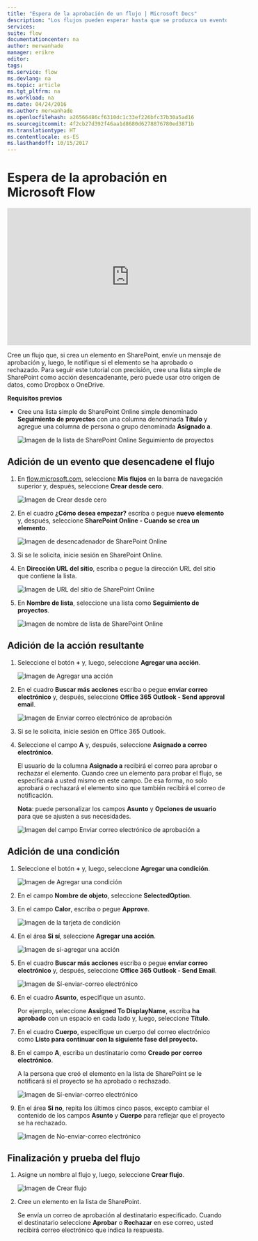 ```yaml
---
title: "Espera de la aprobación de un flujo | Microsoft Docs"
description: "Los flujos pueden esperar hasta que se produzca un evento externo, como que un usuario apruebe o rechace un cambio, antes de realizar una acción, como enviar la notificación de la decisión."
services: 
suite: flow
documentationcenter: na
author: merwanhade
manager: erikre
editor: 
tags: 
ms.service: flow
ms.devlang: na
ms.topic: article
ms.tgt_pltfrm: na
ms.workload: na
ms.date: 04/24/2016
ms.author: merwanhade
ms.openlocfilehash: a26566486cf6310dc1c33ef226bfc37b30a5ad16
ms.sourcegitcommit: 4f2cb27d392f46aa1d8680d6278876780ed3871b
ms.translationtype: HT
ms.contentlocale: es-ES
ms.lasthandoff: 10/15/2017
---
```

# <a name="wait-for-approval-in-microsoft-flow"></a>Espera de la aprobación en Microsoft Flow
<iframe width="560" height="315" src="https://www.youtube.com/embed/W6oxcYRtW-8?list=PL8nfc9haGeb55I9wL9QnWyHp3ctU2_ThF" frameborder="0" allowfullscreen></iframe>

Cree un flujo que, si crea un elemento en SharePoint, envíe un mensaje de aprobación y, luego, le notifique si el elemento se ha aprobado o rechazado. Para seguir este tutorial con precisión, cree una lista simple de SharePoint como acción desencadenante, pero puede usar otro origen de datos, como Dropbox o OneDrive.

**Requisitos previos**

* Cree una lista simple de SharePoint Online simple denominado **Seguimiento de proyectos** con una columna denominada **Título** y agregue una columna de persona o grupo denominada **Asignado a**.
  
   ![Imagen de la lista de SharePoint Online Seguimiento de proyectos](./media/wait-for-approvals/project-tracker.png)

## <a name="add-an-event-to-trigger-the-flow"></a>Adición de un evento que desencadene el flujo
1. En [flow.microsoft.com](https://flow.microsoft.com), seleccione **Mis flujos** en la barra de navegación superior y, después, seleccione **Crear desde cero**.
   
    ![Imagen de Crear desde cero](./media/wait-for-approvals/create-a-new-flow.png)
2. En el cuadro **¿Cómo desea empezar?** escriba o pegue **nuevo elemento** y, después, seleccione **SharePoint Online - Cuando se crea un elemento**.
   
    ![Imagen de desencadenador de SharePoint Online](./media/wait-for-approvals/send-approval-email-select-2.png)
3. Si se le solicita, inicie sesión en SharePoint Online.
4. En **Dirección URL del sitio**, escriba o pegue la dirección URL del sitio que contiene la lista.
   
    ![Imagen de URL del sitio de SharePoint Online](./media/wait-for-approvals/SPO-site-url.png)
5. En **Nombre de lista**, seleccione una lista como **Seguimiento de proyectos**.
   
    ![Imagen de nombre de lista de SharePoint Online](./media/wait-for-approvals/SPO-list-name.png)

## <a name="add-the-resulting-action"></a>Adición de la acción resultante
1. Seleccione el botón **+** y, luego, seleccione **Agregar una acción**.
   
    ![Imagen de Agregar una acción](./media/wait-for-approvals/add-an-action.png)
2. En el cuadro **Buscar más acciones** escriba o pegue **enviar correo electrónico** y, después, seleccione **Office 365 Outlook - Send approval email**.
   
    ![Imagen de Enviar correo electrónico de aprobación](./media/wait-for-approvals/send-approval-mail.png)
3. Si se le solicita, inicie sesión en Office 365 Outlook.
4. Seleccione el campo **A** y, después, seleccione **Asignado a correo electrónico**.
   
    El usuario de la columna **Asignado a** recibirá el correo para aprobar o rechazar el elemento. Cuando cree un elemento para probar el flujo, se especificará a usted mismo en este campo. De esa forma, no solo aprobará o rechazará el elemento sino que también recibirá el correo de notificación.
   
    **Nota**: puede personalizar los campos **Asunto** y **Opciones de usuario** para que se ajusten a sus necesidades.
   
    ![Imagen del campo Enviar correo electrónico de aprobación a](./media/wait-for-approvals/send-approval-email-to.png)

## <a name="add-a-condition"></a>Adición de una condición
1. Seleccione el botón **+** y, luego, seleccione **Agregar una condición**.
   
    ![Imagen de Agregar una condición](./media/wait-for-approvals/add-a-condition.png)
2. En el campo **Nombre de objeto**, seleccione **SelectedOption**.
3. En el campo **Calor**, escriba o pegue **Approve**.
   
    ![Imagen de la tarjeta de condición](./media/wait-for-approvals/condition-card-2.png)
4. En el área **Si sí**, seleccione **Agregar una acción**.
   
    ![Imagen de sí-agregar una acción](./media/wait-for-approvals/yes-add-an-action.png)
5. En el cuadro **Buscar más acciones** escriba o pegue **enviar correo electrónico** y, después, seleccione **Office 365 Outlook - Send Email**.
   
    ![Imagen de Sí-enviar-correo electrónico](./media/wait-for-approvals/yes-send-email.png)
6. En el cuadro **Asunto**, especifique un asunto.
   
    Por ejemplo, seleccione **Assigned To DisplayName**, escriba **ha aprobado** con un espacio en cada lado y, luego, seleccione **Título**.
7. En el cuadro **Cuerpo**, especifique un cuerpo del correo electrónico como **Listo para continuar con la siguiente fase del proyecto.**
8. En el campo **A**, escriba un destinatario como **Creado por correo electrónico**.
   
    A la persona que creó el elemento en la lista de SharePoint se le notificará si el proyecto se ha aprobado o rechazado.
   
    ![Imagen de Sí-enviar-correo electrónico](./media/wait-for-approvals/if-yes-send-email-card-3.png)
9. En el área **Si no**, repita los últimos cinco pasos, excepto cambiar el contenido de los campos **Asunto** y **Cuerpo** para reflejar que el proyecto se ha rechazado.
   
     ![Imagen de No-enviar-correo electrónico](./media/wait-for-approvals/no-send-email-2.png)

## <a name="finish-and-test-your-flow"></a>Finalización y prueba del flujo
1. Asigne un nombre al flujo y, luego, seleccione **Crear flujo**.
   
     ![Imagen de Crear flujo](./media/wait-for-approvals/create-flow.png)
2. Cree un elemento en la lista de SharePoint.
   
    Se envía un correo de aprobación al destinatario especificado. Cuando el destinatario seleccione **Aprobar** o **Rechazar** en ese correo, usted recibirá correo electrónico que indica la respuesta. 

